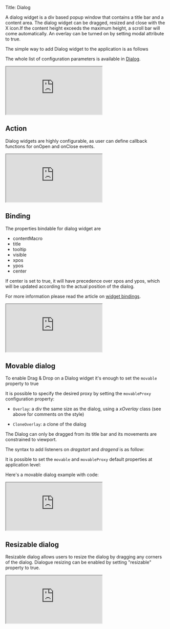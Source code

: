 Title: Dialog


A dialog widget is a div based popup window that contains a title bar and a content area. The dialog widget can be dragged, resized and close with the X icon.If the content height exceeds the maximum height, a scroll bar will come automatically. An overlay can be turned on by setting modal attribute to true.

The simple way to add Dialog widget to the application is as follows
<script src='http://snippets.ariatemplates.com/snippets/github.com/ariatemplates/documentation-code/%VERSION%/snippets/widgets/dialog/Snippet.tpl?tag=wgtDialogSimple&lang=at&outdent=true' defer></script>

The whole list of configuration parameters is available in [Dialog](http://ariatemplates.com/api/#aria.widgets.CfgBeans:DialogCfg).

<iframe class='samples' src='http://snippets.ariatemplates.com/samples/github.com/ariatemplates/documentation-code/%VERSION%/samples/widgets/dialog/?skip=1' ></iframe>

## Action
Dialog widgets are highly configurable, as user can define callback functions for onOpen and onClose events.

<script src='http://snippets.ariatemplates.com/snippets/github.com/ariatemplates/documentation-code/%VERSION%/snippets/widgets/dialog/Snippet.tpl?tag=wgtDialogAction&lang=at&outdent=true' defer></script>

<iframe class='samples' src='http://snippets.ariatemplates.com/samples/github.com/ariatemplates/documentation-code/%VERSION%/samples/widgets/dialog/action/?skip=1' ></iframe>

## Binding
The properties bindable for dialog widget are
* contentMacro
* title
* tooltip
* visible
* xpos
* ypos
* center 

If center is set to true, it will have precedence over xpos and ypos, which will be updated according to the actual position of the dialog. 

For more information please read the article on [widget bindings](widget_bindings).

<iframe class='samples' src='http://snippets.ariatemplates.com/samples/github.com/ariatemplates/documentation-code/%VERSION%/samples/widgets/dialog/binding/?skip=1' ></iframe>

## Movable dialog

To enable Drag & Drop on a Dialog widget it's enough to set the `movable` property to true

<script src='http://snippets.ariatemplates.com/snippets/github.com/ariatemplates/documentation-code/%VERSION%/snippets/widgets/dialog/Snippet.tpl?tag=wgtDialogMove1&lang=at&outdent=true' defer></script>

It is possible to specify the desired proxy by setting the `movableProxy` configuration property:


* `Overlay`: a div the same size as the dialog, using a _xOverlay_ class (see above for comments on the style)

<script src='http://snippets.ariatemplates.com/snippets/github.com/ariatemplates/documentation-code/%VERSION%/snippets/widgets/dialog/Snippet.tpl?tag=wgtDialogMove2&lang=at&outdent=true' defer></script>

* `CloneOverlay`: a clone of the dialog

<script src='http://snippets.ariatemplates.com/snippets/github.com/ariatemplates/documentation-code/%VERSION%/snippets/widgets/dialog/Snippet.tpl?tag=wgtDialogMove3&lang=at&outdent=true' defer></script>

The Dialog can only be dragged from its title bar and its movements are constrained to viewport.

The syntax to add listeners on _dragstart_ and _dragend_ is as follow:


<script src='http://snippets.ariatemplates.com/snippets/github.com/ariatemplates/documentation-code/%VERSION%/snippets/widgets/dialog/Snippet.tpl?tag=wgtDialogMove4&lang=at&outdent=true' defer></script>

It is possible to set the `movable` and `movableProxy` default properties at application level:


<script src='http://snippets.ariatemplates.com/snippets/github.com/ariatemplates/documentation-code/%VERSION%/snippets/widgets/dialog/SnippetScript.js?tag=wgtDialogMove&lang=javascript&outdent=true' defer></script>

Here's a movable dialog example with code:

<iframe class='samples' src='http://snippets.ariatemplates.com/samples/github.com/ariatemplates/documentation-code/%VERSION%/samples/widgets/dialog/movable/?skip=1' ></iframe>

## Resizable dialog

Resizable dialog allows users to resize the dialog by dragging any corners of the dialog. Dialogue resizing can be enabled by setting "resizable" property to true.
<script src='http://snippets.ariatemplates.com/snippets/github.com/ariatemplates/documentation-code/%VERSION%/snippets/widgets/dialog/Snippet.tpl?tag=wgtDialogResize&lang=at&outdent=true' defer></script>
<iframe class='samples' src='http://snippets.ariatemplates.com/samples/github.com/ariatemplates/documentation-code/%VERSION%/samples/widgets/dialog/resizable/?skip=1' ></iframe>
